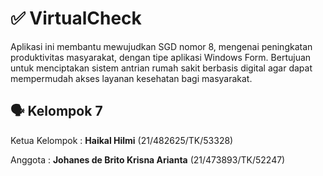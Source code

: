 # ✅ VirtualCheck
Aplikasi ini membantu mewujudkan SGD nomor 8, mengenai peningkatan produktivitas masyarakat, dengan tipe aplikasi Windows Form. Bertujuan untuk menciptakan sistem antrian rumah sakit berbasis digital agar dapat mempermudah akses layanan kesehatan bagi masyarakat.

## 🗣️ Kelompok 7
Ketua Kelompok : **Haikal Hilmi** (21/482625/TK/53328)

Anggota : **Johanes de Brito Krisna Arianta** (21/473893/TK/52247)
